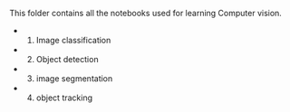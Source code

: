 This folder contains all the notebooks used for learning Computer vision.


- 1. Image classification
- 2. Object detection
- 3. image segmentation
- 4. object tracking
